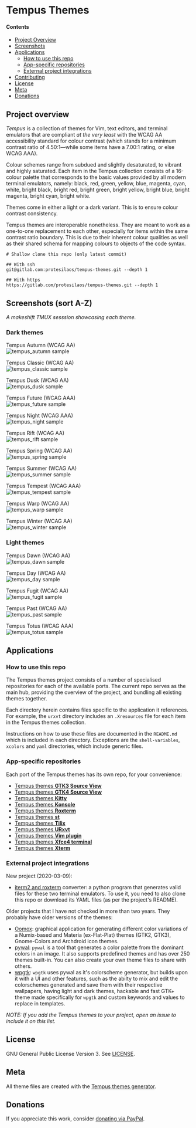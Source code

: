 # Tempus Themes

#### Contents

* [Project Overview](#project-overview)
* [Screenshots](#screenshots-sort-a-z)
* [Applications](#applications)
	* [How to use this repo](#how-to-use-this-repo)
	* [App-specific repositories](#app-specific-repositories)
	* [External project integrations](#external-project-integrations)
* [Contributing](#contributing)
* [License](#license)
* [Meta](#meta)
* [Donations](#donations)

## Project overview

*Tempus* is a collection of themes for Vim, text editors, and terminal
emulators that are compliant *at the very least* with the WCAG AA
accessibility standard for colour contrast (which stands for a minimum
contrast ratio of 4.50:1—while some items have a 7.00:1 rating, or else
WCAG AAA).

Colour schemes range from subdued and slightly desaturated, to vibrant
and highly saturated. Each item in the Tempus collection consists of
a 16-colour palette that corresponds to the basic values provided by all
modern terminal emulators, namely: black, red, green, yellow, blue,
magenta, cyan, white, bright black, bright red, bright green, bright
yellow, bright blue, bright magenta, bright cyan, bright white.

Themes come in either a light or a dark variant. This is to ensure
colour contrast consistency.

Tempus themes are interoperable nonetheless. They are meant to work as
a one-to-one replacement to each other, especially for items within the
same contrast ratio boundary. This is due to their inherent colour
qualities as well as their shared schema for mapping colours to objects
of the code syntax.

	# Shallow clone this repo (only latest commit)

	## With ssh
	git@gitlab.com:protesilaos/tempus-themes.git --depth 1

	## With https
	https://gitlab.com/protesilaos/tempus-themes.git --depth 1

## Screenshots (sort A-Z)

_A makeshift TMUX sesssion showcasing each theme._

### Dark themes

Tempus Autumn (WCAG AA)  
![tempus_autumn sample](https://gitlab.com/protesilaos/tempus-themes-screenshots/raw/master/tempus_autumn.png)

Tempus Classic (WCAG AA)  
![tempus_classic sample](https://gitlab.com/protesilaos/tempus-themes-screenshots/raw/master/tempus_classic.png)

Tempus Dusk (WCAG AA)  
![tempus_dusk sample](https://gitlab.com/protesilaos/tempus-themes-screenshots/raw/master/tempus_dusk.png)

Tempus Future (WCAG AAA)  
![tempus_future sample](https://gitlab.com/protesilaos/tempus-themes-screenshots/raw/master/tempus_future.png)

Tempus Night (WCAG AAA)  
![tempus_night sample](https://gitlab.com/protesilaos/tempus-themes-screenshots/raw/master/tempus_night.png)

Tempus Rift (WCAG AA)  
![tempus_rift sample](https://gitlab.com/protesilaos/tempus-themes-screenshots/raw/master/tempus_rift.png)

Tempus Spring (WCAG AA)  
![tempus_spring sample](https://gitlab.com/protesilaos/tempus-themes-screenshots/raw/master/tempus_spring.png)

Tempus Summer (WCAG AA)  
![tempus_summer sample](https://gitlab.com/protesilaos/tempus-themes-screenshots/raw/master/tempus_summer.png)

Tempus Tempest (WCAG AAA)  
![tempus_tempest sample](https://gitlab.com/protesilaos/tempus-themes-screenshots/raw/master/tempus_tempest.png)

Tempus Warp (WCAG AA)  
![tempus_warp sample](https://gitlab.com/protesilaos/tempus-themes-screenshots/raw/master/tempus_warp.png)

Tempus Winter (WCAG AA)  
![tempus_winter sample](https://gitlab.com/protesilaos/tempus-themes-screenshots/raw/master/tempus_winter.png)

### Light themes

Tempus Dawn (WCAG AA)  
![tempus_dawn sample](https://gitlab.com/protesilaos/tempus-themes-screenshots/raw/master/tempus_dawn.png)

Tempus Day (WCAG AA)  
![tempus_day sample](https://gitlab.com/protesilaos/tempus-themes-screenshots/raw/master/tempus_day.png)

Tempus Fugit (WCAG AA)  
![tempus_fugit sample](https://gitlab.com/protesilaos/tempus-themes-screenshots/raw/master/tempus_fugit.png)

Tempus Past (WCAG AA)  
![tempus_past sample](https://gitlab.com/protesilaos/tempus-themes-screenshots/raw/master/tempus_past.png)

Tempus Totus (WCAG AAA)  
![tempus_totus sample](https://gitlab.com/protesilaos/tempus-themes-screenshots/raw/master/tempus_totus.png)

## Applications

### How to use this repo

The Tempus themes project consists of a number of specialised
repositories for each of the available ports. The current repo serves as
the main hub, providing the overview of the project, and bundling all
existing themes together.

Each directory herein contains files specific to the application it
references. For example, the `urxvt` directory includes an `.Xresources`
file for each item in the Tempus themes collection.

Instructions on how to use these files are documented in the `README.md`
which is included in each directory. Exceptions are the
`shell-variables`, `xcolors` and `yaml` directories, which include
generic files.

### App-specific repositories

Each port of the Tempus themes has its own repo, for your convenience:

* [Tempus themes **GTK3 Source View**](https://gitlab.com/protesilaos/tempus-themes-gtksourceview3)
* [Tempus themes **GTK4 Source View**](https://gitlab.com/protesilaos/tempus-themes-gtksourceview4)
* [Tempus themes **Kitty**](https://gitlab.com/protesilaos/tempus-themes-kitty)
* [Tempus themes **Konsole**](https://gitlab.com/protesilaos/tempus-themes-konsole)
* [Tempus themes **Roxterm**](https://gitlab.com/protesilaos/tempus-themes-roxterm)
* [Tempus themes **st**](https://gitlab.com/protesilaos/tempus-themes-st)
* [Tempus themes **Tilix**](https://gitlab.com/protesilaos/tempus-themes-tilix)
* [Tempus themes **URxvt**](https://gitlab.com/protesilaos/tempus-themes-urxvt)
* [Tempus themes **Vim plugin**](https://gitlab.com/protesilaos/tempus-themes-vim)
* [Tempus themes **Xfce4 terminal**](https://gitlab.com/protesilaos/tempus-themes-xfce4-terminal)
* [Tempus themes **Xterm**](https://gitlab.com/protesilaos/tempus-themes-xterm)

### External project integrations

New project (2020-03-09):

* [iterm2 and roxterm](https://gitlab.com/realh69/convert-tempus)
  converter: a python program that generates valid files for these two
  terminal emulators.  To use it, you need to also clone this repo or
  download its YAML files (as per the project's README).

Older projects that I have not checked in more than two years.  They
probably have older versions of the themes:

* [Oomox](https://gitlab.com/actionless/oomox): graphical application
  for generating different color variations of a Numix-based and Materia
  (ex-Flat-Plat) themes (GTK2, GTK3), Gnome-Colors and Archdroid icon
  themes.
* [pywal](https://gitlab.com/dylanaraps/pywal): `pywal` is a tool that
  generates a color palette from the dominant colors in an image. It
  also supports predefined themes and has over 250 themes built-in. You
  can also create your own theme files to share with others.
* [wpgtk](https://gitlab.com/deviantfero/wpgtk): `wpgtk` uses pywal as
  it's colorscheme generator, but builds upon it with a UI and other
  features, such as the abilty to mix and edit the colorschemes
  generated and save them with their respective wallpapers, having light
  and dark themes, hackable and fast GTK+ theme made specifically for
  `wpgtk` and custom keywords and values to replace in templates.

*NOTE: If you add the Tempus themes to your project, open an issue to
include it on this list.*

## License

GNU General Public License Version 3. See
[LICENSE](https://gitlab.com/protesilaos/tempus-themes/blob/master/LICENSE).

## Meta

All theme files are created with the [Tempus themes
generator](https://gitlab.com/protesilaos/tempus-themes-generator).

## Donations

If you appreciate this work, consider [donating via
PayPal](https://www.paypal.me/protesilaos).
